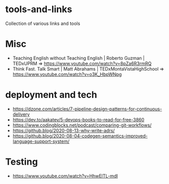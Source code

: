 # tools-and-links
Collection of various links and tools


# Misc
* Teaching English without Teaching English | Roberto Guzman | TEDxUPRM => https://www.youtube.com/watch?v=8pZa6R3rmRQ
* Think Fast. Talk Smart | Matt Abrahams | TEDxMontaVistaHighSchool => https://www.youtube.com/watch?v=o3K_HbpWNpg
  
# deployment and tech
* https://dzone.com/articles/7-pipeline-design-patterns-for-continuous-delivery
* https://dev.to/aakatev/5-devops-books-to-read-for-free-3860
* https://www.codingblocks.net/podcast/comparing-git-workflows/
* https://github.blog/2020-08-13-why-write-adrs/
* https://github.blog/2020-08-04-codegen-semantics-improved-language-support-system/

# Testing
* https://www.youtube.com/watch?v=HhwElTL-mdI
